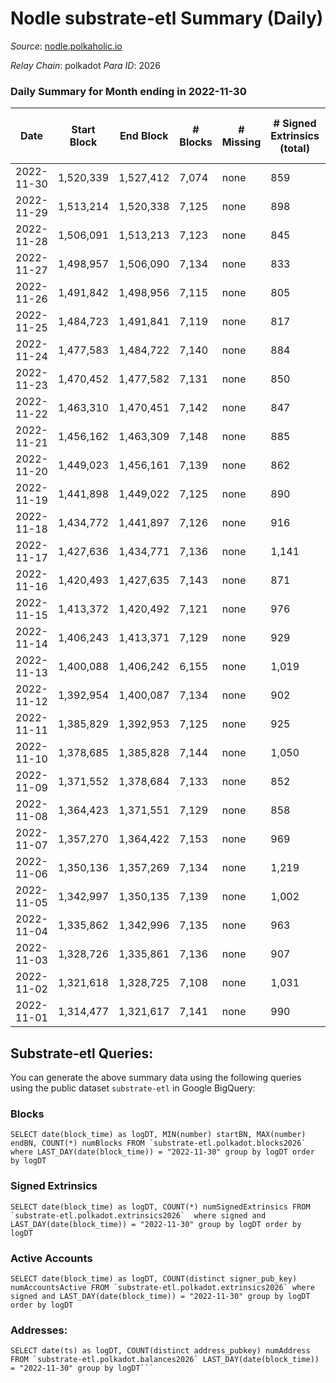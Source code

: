 # Nodle substrate-etl Summary (Daily)

_Source_: [nodle.polkaholic.io](https://nodle.polkaholic.io)

*Relay Chain*: polkadot
*Para ID*: 2026



### Daily Summary for Month ending in 2022-11-30


| Date | Start Block | End Block | # Blocks | # Missing | # Signed Extrinsics (total) | # Active Accounts | # Addresses with Balances | # Events | # Transfers | # XCM Transfers In | # XCM Transfers Out |
| ---- | ----------- | --------- | -------- | --------- | --------------------------- | ----------------- | ------------------------- | -------- | ----------- | ------------------ | ------------------- |
| 2022-11-30 | 1,520,339 | 1,527,412 | 7,074 | none  | 859 | 571 | 651,074 | 97,698 | 77,483  |   |   |
| 2022-11-29 | 1,513,214 | 1,520,338 | 7,125 | none  | 898 | 637 |  | 97,744 | 77,363  |   |   |
| 2022-11-28 | 1,506,091 | 1,513,213 | 7,123 | none  | 845 | 600 |  | 95,830 | 75,674  |   |   |
| 2022-11-27 | 1,498,957 | 1,506,090 | 7,134 | none  | 833 | 567 |  | 91,483 | 71,340  |   |   |
| 2022-11-26 | 1,491,842 | 1,498,956 | 7,115 | none  | 805 | 575 |  | 92,635 | 72,875  |   |   |
| 2022-11-25 | 1,484,723 | 1,491,841 | 7,119 | none  | 817 | 545 |  | 94,359 | 74,476  |   |   |
| 2022-11-24 | 1,477,583 | 1,484,722 | 7,140 | none  | 884 | 614 |  | 95,843 | 75,390  |   |   |
| 2022-11-23 | 1,470,452 | 1,477,582 | 7,131 | none  | 850 | 544 |  | 96,226 | 76,021  |   |   |
| 2022-11-22 | 1,463,310 | 1,470,451 | 7,142 | none  | 847 | 581 |  | 96,731 | 76,416  |   |   |
| 2022-11-21 | 1,456,162 | 1,463,309 | 7,148 | none  | 885 | 624 |  | 96,027 | 75,298  |   |   |
| 2022-11-20 | 1,449,023 | 1,456,161 | 7,139 | none  | 862 | 598 |  | 91,834 | 71,335  |   |   |
| 2022-11-19 | 1,441,898 | 1,449,022 | 7,125 | none  | 890 | 660 |  | 93,869 | 73,332  |   |   |
| 2022-11-18 | 1,434,772 | 1,441,897 | 7,126 | none  | 916 | 663 |  | 97,044 | 76,333  |   |   |
| 2022-11-17 | 1,427,636 | 1,434,771 | 7,136 | none  | 1,141 | 862 |  | 99,388 | 77,176  |   |   |
| 2022-11-16 | 1,420,493 | 1,427,635 | 7,143 | none  | 871 | 632 |  | 98,242 | 77,553  |   |   |
| 2022-11-15 | 1,413,372 | 1,420,492 | 7,121 | none  | 976 | 678 |  | 98,825 | 77,649  |   |   |
| 2022-11-14 | 1,406,243 | 1,413,371 | 7,129 | none  | 929 | 583 |  | 97,541 | 76,577  |   |   |
| 2022-11-13 | 1,400,088 | 1,406,242 | 6,155 | none  | 1,019 | 621 |  | 92,158 | 72,814  |   |   |
| 2022-11-12 | 1,392,954 | 1,400,087 | 7,134 | none  | 902 | 604 |  | 95,612 | 74,878  |   |   |
| 2022-11-11 | 1,385,829 | 1,392,953 | 7,125 | none  | 925 | 621 |  | 98,718 | 78,038  |   |   |
| 2022-11-10 | 1,378,685 | 1,385,828 | 7,144 | none  | 1,050 | 681 |  | 100,730 | 79,235  |   |   |
| 2022-11-09 | 1,371,552 | 1,378,684 | 7,133 | none  | 852 | 554 |  | 99,952 | 79,625  |   |   |
| 2022-11-08 | 1,364,423 | 1,371,551 | 7,129 | none  | 858 | 593 |  | 101,009 | 80,591  |   |   |
| 2022-11-07 | 1,357,270 | 1,364,422 | 7,153 | none  | 969 | 687 |  | 101,672 | 80,536  |   |   |
| 2022-11-06 | 1,350,136 | 1,357,269 | 7,134 | none  | 1,219 | 951 |  | 99,032 | 76,356  |   |   |
| 2022-11-05 | 1,342,997 | 1,350,135 | 7,139 | none  | 1,002 | 712 |  | 99,085 | 77,765  |   |   |
| 2022-11-04 | 1,335,862 | 1,342,996 | 7,135 | none  | 963 | 703 |  | 101,857 | 80,652  |   |   |
| 2022-11-03 | 1,328,726 | 1,335,861 | 7,136 | none  | 907 | 621 |  | 101,755 | 81,064  |   |   |
| 2022-11-02 | 1,321,618 | 1,328,725 | 7,108 | none  | 1,031 | 707 |  | 102,987 | 81,581  |   |   |
| 2022-11-01 | 1,314,477 | 1,321,617 | 7,141 | none  | 990 | 714 |  | 101,759 | 80,602  |   |   |

## Substrate-etl Queries:
You can generate the above summary data using the following queries using the public dataset `substrate-etl` in Google BigQuery:


### Blocks
```
SELECT date(block_time) as logDT, MIN(number) startBN, MAX(number) endBN, COUNT(*) numBlocks FROM `substrate-etl.polkadot.blocks2026`  where LAST_DAY(date(block_time)) = "2022-11-30" group by logDT order by logDT
```


### Signed Extrinsics
```
SELECT date(block_time) as logDT, COUNT(*) numSignedExtrinsics FROM `substrate-etl.polkadot.extrinsics2026`  where signed and LAST_DAY(date(block_time)) = "2022-11-30" group by logDT order by logDT
```


### Active Accounts
```
SELECT date(block_time) as logDT, COUNT(distinct signer_pub_key) numAccountsActive FROM `substrate-etl.polkadot.extrinsics2026` where signed and LAST_DAY(date(block_time)) = "2022-11-30" group by logDT order by logDT
```


### Addresses:
```
SELECT date(ts) as logDT, COUNT(distinct address_pubkey) numAddress FROM `substrate-etl.polkadot.balances2026` LAST_DAY(date(block_time)) = "2022-11-30" group by logDT```

